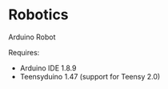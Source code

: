 # Robotics
Arduino Robot

Requires:
* Arduino IDE 1.8.9
* Teensyduino 1.47 (support for Teensy 2.0)
